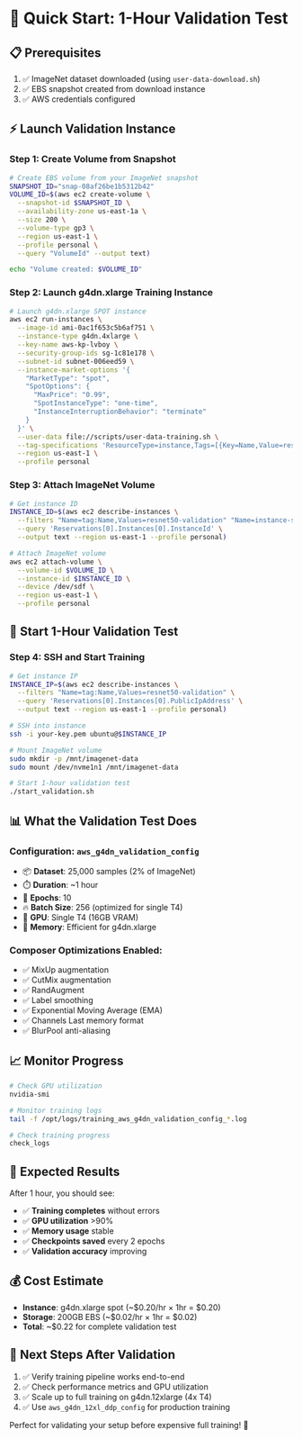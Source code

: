 # 🚀 Quick Start: 1-Hour Validation Test

## 📋 **Prerequisites**
1. ✅ ImageNet dataset downloaded (using `user-data-download.sh`)
2. ✅ EBS snapshot created from download instance
3. ✅ AWS credentials configured

## ⚡ **Launch Validation Instance**

### **Step 1: Create Volume from Snapshot**
```bash
# Create EBS volume from your ImageNet snapshot
SNAPSHOT_ID="snap-08af26be1b5312b42"
VOLUME_ID=$(aws ec2 create-volume \
  --snapshot-id $SNAPSHOT_ID \
  --availability-zone us-east-1a \
  --size 200 \
  --volume-type gp3 \
  --region us-east-1 \
  --profile personal \
  --query "VolumeId" --output text)

echo "Volume created: $VOLUME_ID"
```

### **Step 2: Launch g4dn.xlarge Training Instance**
```bash
# Launch g4dn.xlarge SPOT instance
aws ec2 run-instances \
  --image-id ami-0ac1f653c5b6af751 \
  --instance-type g4dn.4xlarge \
  --key-name aws-kp-lvboy \
  --security-group-ids sg-1c81e178 \
  --subnet-id subnet-006eed59 \
  --instance-market-options '{
    "MarketType": "spot",
    "SpotOptions": {
      "MaxPrice": "0.99",
      "SpotInstanceType": "one-time",
      "InstanceInterruptionBehavior": "terminate"
    }
  }' \
  --user-data file://scripts/user-data-training.sh \
  --tag-specifications 'ResourceType=instance,Tags=[{Key=Name,Value=resnet50-validation},{Key=Project,Value=mosaic-resnet50}]' \
  --region us-east-1 \
  --profile personal
```

### **Step 3: Attach ImageNet Volume**
```bash
# Get instance ID
INSTANCE_ID=$(aws ec2 describe-instances \
  --filters "Name=tag:Name,Values=resnet50-validation" "Name=instance-state-name,Values=running" \
  --query 'Reservations[0].Instances[0].InstanceId' \
  --output text --region us-east-1 --profile personal)

# Attach ImageNet volume
aws ec2 attach-volume \
  --volume-id $VOLUME_ID \
  --instance-id $INSTANCE_ID \
  --device /dev/sdf \
  --region us-east-1 \
  --profile personal
```

## 🎯 **Start 1-Hour Validation Test**

### **Step 4: SSH and Start Training**
```bash
# Get instance IP
INSTANCE_IP=$(aws ec2 describe-instances \
  --filters "Name=tag:Name,Values=resnet50-validation" \
  --query 'Reservations[0].Instances[0].PublicIpAddress' \
  --output text --region us-east-1 --profile personal)

# SSH into instance
ssh -i your-key.pem ubuntu@$INSTANCE_IP

# Mount ImageNet volume
sudo mkdir -p /mnt/imagenet-data
sudo mount /dev/nvme1n1 /mnt/imagenet-data

# Start 1-hour validation test
./start_validation.sh
```

## 📊 **What the Validation Test Does**

### **Configuration: `aws_g4dn_validation_config`**
- 📦 **Dataset**: 25,000 samples (2% of ImageNet)
- ⏱️ **Duration**: ~1 hour
- 🎯 **Epochs**: 10
- 🔥 **Batch Size**: 256 (optimized for single T4)
- 🧠 **GPU**: Single T4 (16GB VRAM)
- 💾 **Memory**: Efficient for g4dn.xlarge

### **Composer Optimizations Enabled:**
- ✅ MixUp augmentation
- ✅ CutMix augmentation  
- ✅ RandAugment
- ✅ Label smoothing
- ✅ Exponential Moving Average (EMA)
- ✅ Channels Last memory format
- ✅ BlurPool anti-aliasing

## 📈 **Monitor Progress**

```bash
# Check GPU utilization
nvidia-smi

# Monitor training logs
tail -f /opt/logs/training_aws_g4dn_validation_config_*.log

# Check training progress
check_logs
```

## 🎉 **Expected Results**

After 1 hour, you should see:
- ✅ **Training completes** without errors
- ✅ **GPU utilization** >90%
- ✅ **Memory usage** stable
- ✅ **Checkpoints saved** every 2 epochs
- ✅ **Validation accuracy** improving

## 💰 **Cost Estimate**
- **Instance**: g4dn.xlarge spot (~$0.20/hr × 1hr = $0.20)
- **Storage**: 200GB EBS (~$0.02/hr × 1hr = $0.02)
- **Total**: ~$0.22 for complete validation test

## 🚀 **Next Steps After Validation**
1. ✅ Verify training pipeline works end-to-end
2. ✅ Check performance metrics and GPU utilization
3. ✅ Scale up to full training on g4dn.12xlarge (4x T4)
4. ✅ Use `aws_g4dn_12xl_ddp_config` for production training

Perfect for validating your setup before expensive full training! 🎯
